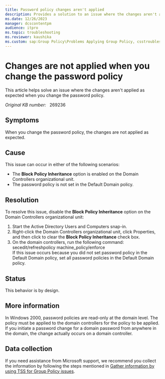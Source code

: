 ```yaml
---
title: Password policy changes aren't applied
description: Provides a solution to an issue where the changes aren't applied as expected when you change the password policy.
ms.date: 12/26/2023
manager: dcscontentpm
audience: itpro
ms.topic: troubleshooting
ms.reviewer: kaushika
ms.custom: sap:Group Policy\Problems Applying Group Policy, csstroubleshoot
---
```

# Changes are not applied when you change the password policy

This article helps solve an issue where the changes aren't applied as expected when you change the password policy.

_Original KB number:_ &nbsp; 269236

## Symptoms

When you change the password policy, the changes are not applied as expected.

## Cause

This issue can occur in either of the following scenarios:

- The **Block Policy Inheritance** option is enabled on the Domain Controllers organizational unit.
- The password policy is not set in the Default Domain policy.

## Resolution

To resolve this issue, disable the **Block Policy Inheritance** option on the Domain Controllers organizational unit:

1. Start the Active Directory Users and Computers snap-in.
2. Right-click the Domain Controllers organizational unit, click Properties, and then click to clear the **Block Policy Inheritance** check box.
3. On the domain controllers, run the following command: secedit/refreshpolicy machine_policy/enforce  
If this issue occurs because you did not set password policy in the Default Domain policy, set all password policies in the Default Domain policy.

## Status

This behavior is by design.  

## More information

In Windows 2000, password policies are read-only at the domain level. The policy must be applied to the domain controllers for the policy to be applied. If you initiate a password change for a domain password from anywhere in the domain, the change actually occurs on a domain controller.

## Data collection

If you need assistance from Microsoft support, we recommend you collect the information by following the steps mentioned in [Gather information by using TSS for Group Policy issues](../../windows-client/windows-troubleshooters/gather-information-using-tss-group-policy.md).
